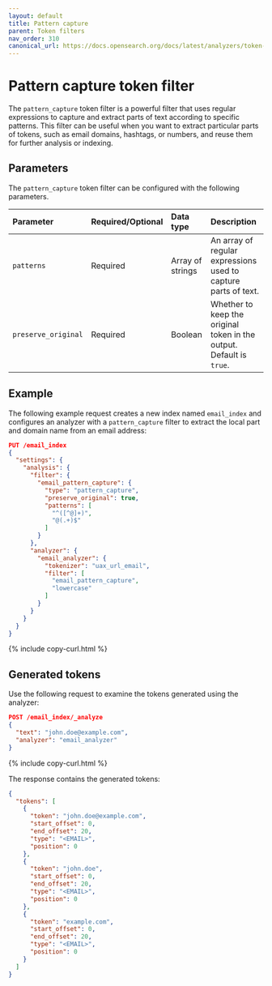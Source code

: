 ```yaml
---
layout: default
title: Pattern capture
parent: Token filters
nav_order: 310
canonical_url: https://docs.opensearch.org/docs/latest/analyzers/token-filters/pattern-capture/
---
```


# Pattern capture token filter

The `pattern_capture` token filter is a powerful filter that uses regular expressions to capture and extract parts of text according to specific patterns. This filter can be useful when you want to extract particular parts of tokens, such as email domains, hashtags, or numbers, and reuse them for further analysis or indexing.

## Parameters

The `pattern_capture` token filter can be configured with the following parameters.

Parameter | Required/Optional | Data type | Description
:--- | :--- | :--- | :--- 
`patterns` | Required | Array of strings | An array of regular expressions used to capture parts of text.
`preserve_original` | Required | Boolean| Whether to keep the original token in the output. Default is `true`.


## Example

The following example request creates a new index named `email_index` and configures an analyzer with a `pattern_capture` filter to extract the local part and domain name from an email address:

```json
PUT /email_index
{
  "settings": {
    "analysis": {
      "filter": {
        "email_pattern_capture": {
          "type": "pattern_capture",
          "preserve_original": true,
          "patterns": [
            "^([^@]+)",
            "@(.+)$"
          ]
        }
      },
      "analyzer": {
        "email_analyzer": {
          "tokenizer": "uax_url_email",
          "filter": [
            "email_pattern_capture",
            "lowercase"
          ]
        }
      }
    }
  }
}
```
{% include copy-curl.html %}

## Generated tokens

Use the following request to examine the tokens generated using the analyzer:

```json
POST /email_index/_analyze
{
  "text": "john.doe@example.com",
  "analyzer": "email_analyzer"
}
```
{% include copy-curl.html %}

The response contains the generated tokens:

```json
{
  "tokens": [
    {
      "token": "john.doe@example.com",
      "start_offset": 0,
      "end_offset": 20,
      "type": "<EMAIL>",
      "position": 0
    },
    {
      "token": "john.doe",
      "start_offset": 0,
      "end_offset": 20,
      "type": "<EMAIL>",
      "position": 0
    },
    {
      "token": "example.com",
      "start_offset": 0,
      "end_offset": 20,
      "type": "<EMAIL>",
      "position": 0
    }
  ]
}
```
